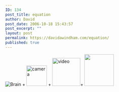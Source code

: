 ```yaml
---
ID: 134
post_title: equation
author: David
post_date: 2006-10-18 15:43:57
post_excerpt: ""
layout: post
permalink: https://davidawindham.com/equation/
published: true
---
```

<img title="Brain" alt="Brain" src="http://davidawindham.com/images/brain.jpg" />  + <img width="65" height="65" title="camera" alt="camera" src="http://davidawindham.com/images/nikond200.jpg" /> + <img width="89" height="89" title="video" alt="video" src="http://davidawindham.com/images/sonyhdrfx1.jpg" />+ <img width="93" height="101" src="http://www.davidawindham.com/images/macpro.jpg" />
